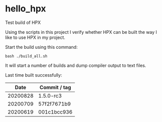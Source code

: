 # hello_hpx
Test build of HPX

Using the scripts in this project I verify whether HPX can be built the
way I like to use HPX in my project.

Start the build using this command:

```
bash ./build_all.sh
```

It will start a number of builds and dump compiler output to text files.

Last time built successfully:

| Date | Commit / tag |
|------|--------|
| 20200828 | 1.5.0-rc3 |
| 20200709 | 57f2f7671b9 |
| 20200619 | 001c1bcc936 |
